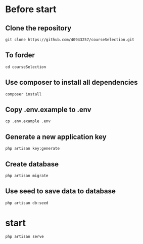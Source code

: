 # Before start
## Clone the repository
    git clone https://github.com/40943257/courseSelection.git
## To forder
    cd courseSelection
## Use composer to install all dependencies 
    composer install
## Copy .env.example to .env
    cp .env.example .env
## Generate a new application key
    php artisan key:generate
## Create database
    php artisan migrate
## Use seed to save data to database
    php artisan db:seed
# start
    php artisan serve